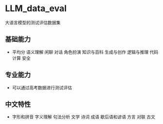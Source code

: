 # LLM_data_eval
大语言模型的测试评估数据集

## 基础能力
* 平均分	语义理解	闲聊	对话	角色扮演	知识与百科	生成与创作	逻辑与推理	代码	计算	安全


## 专业能力
* 可以通过高考数据进行测试评估


## 中文特性
* 字形和拼音	字义理解	句法分析	文学	诗词	成语	歇后语和谚语	方言	对联	古文
